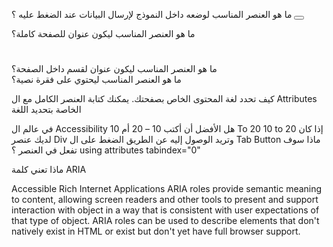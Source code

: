 ما هو العنصر المناسب لوضعه داخل النموذج لإرسال البيانات عند الضغط عليه ؟
<button></button>

ما هو العنصر المناسب ليكون عنوان للصفحة كاملة؟
<h1></h1>
ما هو العنصر المناسب ليكون عنوان لقسم داخل الصفحة؟
<div></div>
ما هو العنصر المناسب ليحتوي على فقرة نصية؟
<p></p>
كيف تحدد لغة المحتوى الخاص بصفحتك. يمكنك كتابة العنصر الكامل مع ال 
Attributes الخاصة بتحديد اللغة
<html lang="en">

في عالم ال Accessibility هل الأفضل أن أكتب 10 – 20 أم 10 To 20
10 to 20
إذا كان لديك عنصر Div وتريد الوصول إليه عن الطريق الضغط على ال Tab Button ماذا سوف تفعل في العنصر ؟
using attributes tabindex="0"

ماذا تعني كلمة ARIA

Accessible Rich Internet Applications
ARIA roles provide semantic meaning to content, allowing screen readers and other tools to present and support interaction with object in a way that is consistent with user expectations of that type of object. ARIA roles can be used to describe elements that don't natively exist in HTML or exist but don't yet have full browser support.